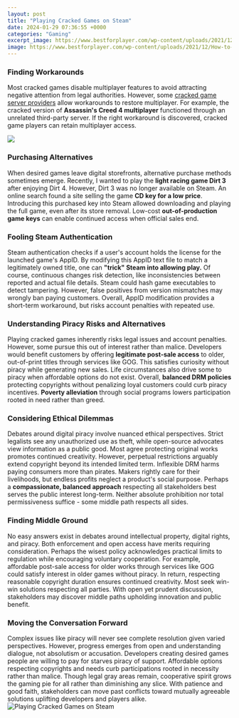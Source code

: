 ```yaml
---
layout: post
title: "Playing Cracked Games on Steam"
date: 2024-01-29 07:36:55 +0000
categories: "Gaming"
excerpt_image: https://www.bestforplayer.com/wp-content/uploads/2021/12/How-to-play-cracked-games-online-with-steam.jpg
image: https://www.bestforplayer.com/wp-content/uploads/2021/12/How-to-play-cracked-games-online-with-steam.jpg
---
```


### Finding Workarounds 
Most cracked games disable multiplayer features to avoid attracting negative attention from legal authorities. However, some [cracked game server providers](https://store.fi.io.vn/womens-cow-farmer-i-love-farm-things-i-do-in-my-spare-time-funny-v-neck-t-shirt/men&) allow workarounds to restore multiplayer. For example, the cracked version of **Assassin's Creed 4 multiplayer** functioned through an unrelated third-party server. If the right workaround is discovered, cracked game players can retain multiplayer access.

![](https://i.ytimg.com/vi/XlpYwr9plYM/maxresdefault.jpg)
### Purchasing Alternatives 
When desired games leave digital storefronts, alternative purchase methods sometimes emerge. Recently, I wanted to play the **light racing game Dirt 3** after enjoying Dirt 4. However, Dirt 3 was no longer available on Steam. An online search found a site selling the game **CD key for a low price**. Introducing this purchased key into Steam allowed downloading and playing the full game, even after its store removal. Low-cost **out-of-production game keys** can enable continued access when official sales end.
### Fooling Steam Authentication  
Steam authentication checks if a user's account holds the license for the launched game's AppID. By modifying this AppID text file to match a legitimately owned title, one can **"trick" Steam into allowing play.** Of course, continuous changes risk detection, like inconsistencies between reported and actual file details. Steam could hash game executables to detect tampering. However, false positives from version mismatches may wrongly ban paying customers. Overall, AppID modification provides a short-term workaround, but risks account penalties with repeated use.
### Understanding Piracy Risks and Alternatives
Playing cracked games inherently risks legal issues and account penalties. However, some pursue this out of interest rather than malice. Developers would benefit customers by offering **legitimate post-sale access** to older, out-of-print titles through services like GOG. This satisfies curiosity without piracy while generating new sales. Life circumstances also drive some to piracy when affordable options do not exist. Overall, **balanced DRM policies** protecting copyrights without penalizing loyal customers could curb piracy incentives. **Poverty alleviation** through social programs lowers participation rooted in need rather than greed.
### Considering Ethical Dilemmas  
Debates around digital piracy involve nuanced ethical perspectives. Strict legalists see any unauthorized use as theft, while open-source advocates view information as a public good. Most agree protecting original works promotes continued creativity. However, perpetual restrictions arguably extend copyright beyond its intended limited term. Inflexible DRM harms paying consumers more than pirates. Makers rightly care for their livelihoods, but endless profits neglect a product's social purpose. Perhaps a **compassionate, balanced approach** respecting all stakeholders best serves the public interest long-term. Neither absolute prohibition nor total permissiveness suffice - some middle path respects all sides.
### Finding Middle Ground
No easy answers exist in debates around intellectual property, digital rights, and piracy. Both enforcement and open access have merits requiring consideration. Perhaps the wisest policy acknowledges practical limits to regulation while encouraging voluntary cooperation. For example, affordable post-sale access for older works through services like GOG could satisfy interest in older games without piracy. In return, respecting reasonable copyright duration ensures continued creativity. Most seek win-win solutions respecting all parties. With open yet prudent discussion, stakeholders may discover middle paths upholding innovation and public benefit.
### Moving the Conversation Forward  
Complex issues like piracy will never see complete resolution given varied perspectives. However, progress emerges from open and understanding dialogue, not absolutism or accusation. Developers creating desired games people are willing to pay for starves piracy of support. Affordable options respecting copyrights and needs curb participations rooted in necessity rather than malice. Though legal gray areas remain, cooperative spirit grows the gaming pie for all rather than diminishing any slice. With patience and good faith, stakeholders can move past conflicts toward mutually agreeable solutions uplifting developers and players alike.
![Playing Cracked Games on Steam](https://www.bestforplayer.com/wp-content/uploads/2021/12/How-to-play-cracked-games-online-with-steam.jpg)